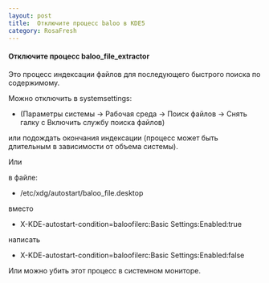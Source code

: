 ```yaml
---
layout: post
title:  Отключите процесс baloo в KDE5
category: RosaFresh
---
```


#### Отключите процесс baloo_file_extractor

Это процесс индексации файлов для последующего быстрого поиска по содержимому.

Можно отключить в systemsettings:

- (Параметры системы -> Рабочая среда -> Поиск файлов -> Снять галку с Включить службу поиска файлов) 

или подождать окончания индексации (процесс может быть длительным в зависимости от объема системы).

Или 

в файле:

- /etc/xdg/autostart/baloo_file.desktop

вместо

- X-KDE-autostart-condition=baloofilerc:Basic Settings:Enabled:true

написать

- X-KDE-autostart-condition=baloofilerc:Basic Settings:Enabled:false

Или можно убить этот процесс в системном мониторе.